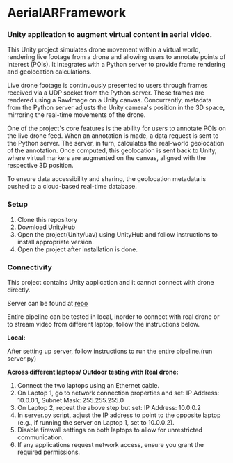 # AerialARFramework
### Unity application to augment virtual content in aerial video.

This Unity project simulates drone movement within a virtual world, rendering live footage from a drone and allowing users to annotate points of interest (POIs). It integrates with a Python server to provide frame rendering and geolocation calculations.

Live drone footage is continuously presented to users through frames received via a UDP socket from the Python server. These frames are rendered using a RawImage on a Unity canvas. Concurrently, metadata from the Python server adjusts the Unity camera's position in the 3D space, mirroring the real-time movements of the drone.

One of the project's core features is the ability for users to annotate POIs on the live drone feed. When an annotation is made, a data request is sent to the Python server. The server, in turn, calculates the real-world geolocation of the annotation. Once computed, this geolocation is sent back to Unity, where virtual markers are augmented on the canvas, aligned with the respective 3D position.

To ensure data accessibility and sharing, the geolocation metadata is pushed to a cloud-based real-time database.


### Setup

1. Clone this repository
2. Download UnityHub
3. Open the project(Unity/uav) using UnityHub and follow instructions to install appropriate version.
4. Open the project after installation is done.


### Connectivity

This project contains Unity application and it cannot connect with drone directly.

Server can be found at [repo](https://github.com/UAVLab-SLU/detection-and-tracking)

Entire pipeline can be tested in local, inorder to connect with real drone or to stream video from different laptop, follow the instructions below.

**Local:** 

After setting up server, follow instructions to run the entire pipeline.(run server.py)

**Across different laptops/ Outdoor testing with Real drone:**

1. Connect the two laptops using an Ethernet cable.
2. On Laptop 1, go to network connection properties and set:
    IP Address: 10.0.0.1,
    Subnet Mask: 255.255.255.0
3. On Laptop 2, repeat the above step but set:
    IP Address: 10.0.0.2
4. In server.py script, adjust the IP address to point to the opposite laptop (e.g., if running the server on Laptop 1, set to 10.0.0.2).
5. Disable firewall settings on both laptops to allow for unrestricted communication.
6. If any applications request network access, ensure you grant the required permissions.





